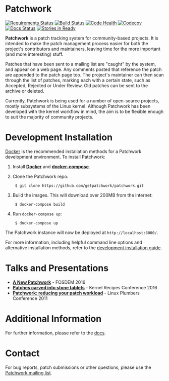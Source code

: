 # Patchwork

[![Requirements Status][badge-req-img]][badge-req-ref]
[![Build Status][badge-travis-img]][badge-travis-ref]
[![Code Health][badge-landscape-img]][badge-landscape-ref]
[![Codecov][badge-codecov-img]][badge-codecov-ref]
[![Docs Status][badge-doc-img]][badge-doc-ref]
[![Stories in Ready][badge-waffle-img]][badge-waffle-ref]

**Patchwork** is a patch tracking system for community-based projects. It is
intended to make the patch management process easier for both the project's
contributors and maintainers, leaving time for the more important (and more
interesting) stuff.

Patches that have been sent to a mailing list are "caught" by the system, and
appear on a web page. Any comments posted that reference the patch are appended
to the patch page too. The project's maintainer can then scan through the list
of patches, marking each with a certain state, such as Accepted, Rejected or
Under Review. Old patches can be sent to the archive or deleted.

Currently, Patchwork is being used for a number of open-source projects, mostly
subsystems of the Linux kernel. Although Patchwork has been developed with the
kernel workflow in mind, the aim is to be flexible enough to suit the majority
of community projects.

# Development Installation

[Docker][ref-docker] is the recommended installation methods for a Patchwork
development environment. To install Patchwork:

1. Install [**Docker**][ref-docker] and [**docker-compose**][ref-compose].
2. Clone the Patchwork repo:

        $ git clone https://github.com/getpatchwork/patchwork.git

3. Build the images. This will download over 200MB from the internet:

        $ docker-compose build

4. Run `docker-compose up`:

        $ docker-compose up

The Patchwork instance will now be deployed at `http://localhost:8000/`.

For more information, including helpful command line options and alternative
installation methods, refer to the [development installation
guide][docs-development].

# Talks and Presentations

* [**A New Patchwork**][pdf-fosdem] - FOSDEM 2016
* [**Patches carved into stone tablets**][pdf-stone-tools] - Kernel Recipes
  Conference 2016
* [**Patchwork: reducing your patch workload**][pdf-plumbers] - Linux Plumbers
  Conference 2011

# Additional Information

For further information, please refer to the [docs][docs].

# Contact

For bug reports, patch submissions or other questions, please use the
[Patchwork mailing list][pw-ml].

[badge-codecov-ref]: https://codecov.io/gh/getpatchwork/patchwork
[badge-codecov-img]: https://codecov.io/gh/getpatchwork/patchwork/branch/master/graph/badge.svg
[badge-doc-ref]: https://patchwork.readthedocs.io/en/latest/
[badge-doc-img]: https://readthedocs.org/projects/patchwork/badge/?version=latest
[badge-landscape-ref]: https://landscape.io/github/getpatchwork/patchwork/master
[badge-landscape-img]: https://landscape.io/github/getpatchwork/patchwork/master/landscape.svg?style=flat
[badge-req-ref]: https://requires.io/github/getpatchwork/patchwork/requirements/?branch=master
[badge-req-img]: https://requires.io/github/getpatchwork/patchwork/requirements.svg?branch=master
[badge-travis-ref]: https://travis-ci.org/getpatchwork/patchwork
[badge-travis-img]: https://travis-ci.org/getpatchwork/patchwork.svg?branch=master
[badge-waffle-ref]: https://waffle.io/getpatchwork/patchwork
[badge-waffle-img]: https://badge.waffle.io/getpatchwork/patchwork.svg?label=ready&title=Ready
[docs]: https://patchwork.readthedocs.io/en/latest/
[docs-development]: https://patchwork.readthedocs.io/en/latest/development/
[pdf-fosdem]: https://speakerdeck.com/stephenfin/a-new-patchwork-bringing-ci-patch-tracking-and-more-to-the-mailing-list
[pdf-plumbers]: https://www.linuxplumbersconf.org/2011/ocw/system/presentations/255/original/patchwork.pdf
[pdf-stone-tools]: https://github.com/gregkh/presentation-stone-tools/blob/34a3963/stone-tools.pdf
[pw-ml]: https://ozlabs.org/mailman/listinfo/patchwork
[ref-compose]: https://docs.docker.com/compose/install/
[ref-docker]: https://docs.docker.com/engine/installation/linux/
